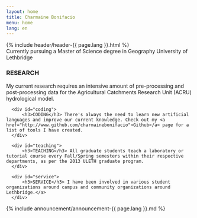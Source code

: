 ```yaml
---
layout: home
title: Charmaine Bonifacio
menu: home
lang: en
---
```


<section id="home-content">
    {% include header/header-{{ page.lang }}.html %}
    <div id="overlay"></div>
    <section id="description">
      <span class="express">Currently pursuing a Master of Science degree in Geography</span>
      <span class="description">University of Lethbridge</span>
    </section>
</section>

<section id="intro">

  <div id="boxes" class="clearfix">
      <div id="research">
          <h3>RESEARCH</h3> My current research requires an intensive amount of pre-processing and post-processing data for the Agricultural Catchments Research Unit (ACRU) hydrological model.
      </div>

      <div id="coding">
          <h3>CODING</h3> There's always the need to learn new artificial languages and improve our current knowledge. Check out my <a href="http://www.github.com/charmainebonifacio">Github</a> page for a list of tools I have created.
      </div>

      <div id="teaching">
          <h3>TEACHING</h3> All graduate students teach a laboratory or tutorial course every Fall/Spring semesters within their respective departments, as per the 2013 ULETH graduate program.
      </div>

      <div id="service">
          <h3>SERVICE</h3> I have been involved in various student organizations around campus and community organizations around Lethbridge.</a>
      </div>
  </div>
</section>

<section id="announcements">
  {% include announcement/announcement-{{ page.lang }}.md %}
</section>

<!--
<section id="doc-langs" markdown="1">
  For a more detail information, check out my profile on [LinkedIN](https://ca.linkedin.com/in/charmainebonifacio).
  <!--, [Japanese](/ja), [Russian](/ru), [Chinese](/zh), [Korean](/ko).
</section>
-->
